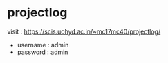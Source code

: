 # projectlog

visit : https://scis.uohyd.ac.in/~mc17mc40/projectlog/
+ username : admin
+ password : admin
